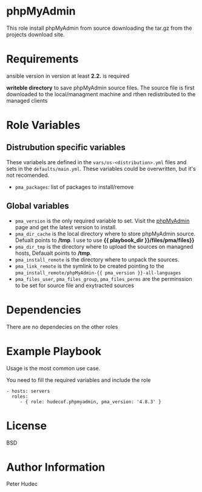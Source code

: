 # phpMyAdmin

This role install phpMyAdmin from source downloading the tar.gz from the projects download site.


# Requirements

ansible version in version at least **2.2.** is required

**writeble directory** to save phpMyAdmin source files. The source file is first downloaded to the local/managment machine and rthen redistributed to the managed clients

# Role Variables

## Distrubution specific variables

These variabels are defined in the `vars/os-<distribution>.yml` files and sets in the
`defaults/main.yml`. These variables could be overwritten, but it's not recomended.

- `pma_packages`: list of packages to install/remove

## Global variables

- `pma_version` is the only required variable to set. Visit the [phpMyAdmin](https://www.phpmyadmin.net) page and get the latest version to install.
- `pma_dir_cache` is the local directory where to store phpMyAdmin source. Defualt points to **/tmp**. I use to use **{{ playbook_dir }}/files/pma/files}}**
- `pma_dir_tmp` is the directory where to upload the sources on managned hosts, Defaualt points to **/tmp**.
- `pma_install_remote` is the directory where to unpack the sources. 
- `pma_link_remote` is the symlink to be created pointing to the `pma_install_remote/phpMyAdmin-{{ pma_version }}-all-languages`
- `pma_files_user`, `pma_files_group`, `pma_files_perms` are the perminssion to be set for source file and exytracted sources


# Dependencies

There are no dependecies on the other roles

# Example Playbook

Usage is the most common use case.

You need to fill the required variables and include the role

    - hosts: servers
      roles:
         - { role: hudecof.phpmyadmin, pma_version: '4.8.3' }

# License

BSD

# Author Information

Peter Hudec
